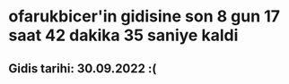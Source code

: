 # ofarukbicer'in gidisine son 8 gun 17 saat 42 dakika 35 saniye kaldi

## Gidis tarihi: 30.09.2022 :(